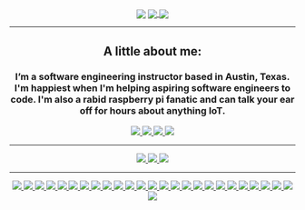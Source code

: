<div align="center">
  <img align="center" src="https://live.staticflickr.com/65535/51471553115_14a959f5fb_h.jpg">
  <a href="#"><img align="center" src="https://github-readme-stats.vercel.app/api?username=manliestben&hide=stars,issues&include_all_commits=true&count_private=true&show_icons=true&theme=react" />  </a>
  <a href="#"><img align="center" src="https://github-readme-stats.vercel.app/api/top-langs/?username=manliestben&layout=compact&theme=react" /></a> 
  <hr>
  <h2>A little about me:</h2>
  <h3>I’m a software engineering instructor based in Austin, Texas. I'm happiest when I'm helping aspiring software engineers to code.  I'm also a rabid raspberry pi fanatic and can talk your ear off for hours about anything IoT.  </h3>
  <div>
    <a href="https://www.benmanley.biz/"><img src="https://img.shields.io/badge/-Personal_Website-000000?style=flat-square&logo=Coderwall&logoColor=white" />  </a>
    <a href="https://www.linkedin.com/in/benjamintmanley/"><img src="https://img.shields.io/badge/-LinkedIn-0077B5?style=flat-square&logo=LinkedIn&logoColor=white" />  </a>
    <a href="https://github.com/manlisetben"><img src="https://img.shields.io/github/followers/manliestben?color=black&label=GitHub&logo=GitHub&logoColor=white&style=flat-square" />  </a>
    <a href="mailto: benjamintmanley@gmail.com"><img src="https://img.shields.io/badge/-Gmail-D14836?style=flat-square&logo=Gmail&logoColor=white" />  </a>
  </div>
  <hr>
  <div>
      <a href="#"><img src="https://img.shields.io/badge/-Windows-0078D6?style=flat-square&logo=Windows&logoColor=white" />  </a>
      <a href="#"><img src="https://img.shields.io/badge/-Ubuntu-0078D6?style=flat-square&logo=Ubuntu&logoColor=white" />  </a>
      <a href="#"><img src="https://img.shields.io/badge/mac%20os-000000?style=flat-square&for-the-badge&logo=macos&logoColor=F0F0F0" />  </a>

  </div>
  <hr>
  <div>
      <a href="#"><img src="https://img.shields.io/badge/-HTML5-E34F26?style=flat-square&logo=html5&logoColor=white" />  </a>
      <a href="#"><img src="https://img.shields.io/badge/-RaspberryPi-C51A4A?style=flat-square&for-the-badge&logo=Raspberry-Pi" />  </a>
      <a href="#"><img src="https://img.shields.io/badge/Notion-%23000000.svg?style=flat-square&for-the-badge&logo=notion&logoColor=white" />  </a>
      <a href="#"><img src="https://img.shields.io/badge/-CSS3-1572B6?style=flat-square&logo=css3" />  </a>
      <a href="#"><img src="https://img.shields.io/badge/-JavaScript-F7DF1E?style=flat-square&logo=javascript&logoColor=black" />  </a>
      <a href="#"><img src="https://img.shields.io/badge/-React-61DAFB?style=flat-square&logo=React&logoColor=black" />  </a>
      <a href="#"><img src="https://img.shields.io/badge/-NodeJS-339933?style=flat-square&logo=Node.js&logoColor=white" />  </a>
      <a href="#"><img src="https://img.shields.io/badge/-Python3-3776AB?style=flat-square&logo=Python&logoColor=white" />  </a>
      <a href="#"><img src="https://img.shields.io/badge/-React_Router-CA4245?style=flat-square&for-the-badge&logo=react-router&logoColor=white" />  </a>
      <a href="#"><img src="https://img.shields.io/badge/-Express.js-404D59?style=flat-square&for-the-badge" />  </a>
      <a href="#"><img src="https://img.shields.io/badge/-Django-092E20?style=flat-square&logo=django" />  </a>
      <a href="#"><img src="https://img.shields.io/badge/-PostgreSQL-336791?style=flat-square&logo=postgresql" />  </a>
      <a href="#"><img src="https://img.shields.io/badge/-MongoDB-white?style=flat-square&logo=mongodb" />  </a>
      <a href="#"><img src="https://img.shields.io/badge/Amazon%20AWS-232F3E?style=flat-square&logo=amazon-aws" />  </a>
      <a href="#"><img src="https://img.shields.io/badge/-jQuery-0769AD?style=flat-square&logo=jQuery" />  </a>
      <a href="#"><img src="https://img.shields.io/badge/-Bootstrap-563D7C?style=flat-square&logo=bootstrap" />  </a>
      <a href="#"><img src="https://img.shields.io/badge/-Material_UI-0081CB?style=flat-square&logo=material-ui" />  </a>
      <a href="#"><img src="https://img.shields.io/badge/-Git-black?style=flat-square&logo=git" />  </a>
      <a href="#"><img src="https://img.shields.io/badge/-Postman-FF6C37?style=flat-square&logo=Postman&logoColor=white" />  </a>
      <a href="#"><img src="https://img.shields.io/badge/-Heroku-430098?style=flat-square&logo=heroku" />  </a>
      <a href="#"><img src="https://img.shields.io/badge/-Excel-217346?style=flat-square&logo=Microsoft-Excel&logoColor=white" />  </a>
      <a href="#"><img src="https://img.shields.io/badge/-Markdown-000000?style=flat-square&logo=Markdown&logoColor=white" />  </a>
      <a href="#"><img src="https://img.shields.io/badge/-Trello-0079BF?style=flat-square&logo=Trello&logoColor=white" />  </a>
      <a href="#"><img src="https://img.shields.io/badge/-VS_Code-007ACC?style=flat-square&logo=visual-studio-code" />  </a>
      <a href="#"><img src="https://img.shields.io/badge/-Slack-4A154B?style=flat-square&logo=slack" />  </a>
      <a href="#"><img src="https://img.shields.io/badge/-Zoom-2D8CFF?style=flat-square&logo=zoom&logoColor=white" />  </a>
    </div>
</div>
